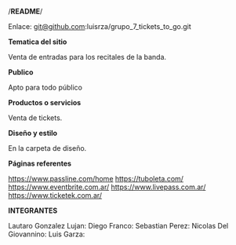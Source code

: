 /**********README**********/

Enlace: git@github.com:luisrza/grupo_7_tickets_to_go.git

**Tematica del sitio**

Venta de entradas para los recitales de la banda.

**Publico** 

Apto para todo público

**Productos o servicios**

Venta de tickets.

**Diseño y estilo**

En la carpeta de diseño.

**Páginas referentes**

https://www.passline.com/home
https://tuboleta.com/
https://www.eventbrite.com.ar/
https://www.livepass.com.ar/
https://www.ticketek.com.ar/

**INTEGRANTES**

Lautaro Gonzalez Lujan:
Diego Franco:
Sebastian Perez:
Nicolas Del Giovannino:
Luis Garza:

